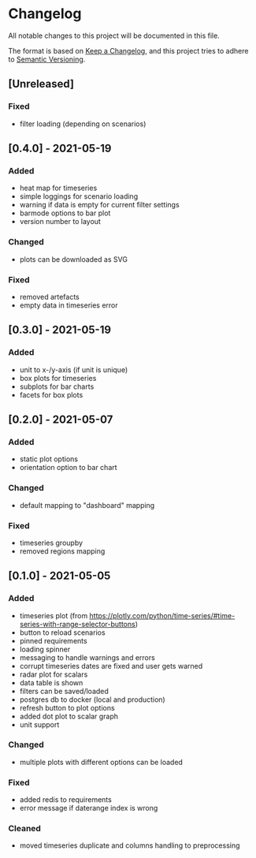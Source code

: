 # Changelog
All notable changes to this project will be documented in this file.

The format is based on [Keep a Changelog](https://keepachangelog.com/en/1.0.0/),
and this project tries to adhere to [Semantic Versioning](https://semver.org/spec/v2.0.0.html).

## [Unreleased]
### Fixed 
- filter loading (depending on scenarios)

## [0.4.0] - 2021-05-19
### Added
- heat map for timeseries
- simple loggings for scenario loading
- warning if data is empty for current filter settings
- barmode options to bar plot
- version number to layout

### Changed
- plots can be downloaded as SVG

### Fixed
- removed artefacts
- empty data in timeseries error

## [0.3.0] - 2021-05-19
### Added
- unit to x-/y-axis (if unit is unique)
- box plots for timeseries
- subplots for bar charts
- facets for box plots

## [0.2.0] - 2021-05-07
### Added 
- static plot options 
- orientation option to bar chart

### Changed
- default mapping to "dashboard" mapping

### Fixed
- timeseries groupby 
- removed regions mapping

## [0.1.0] - 2021-05-05
### Added
- timeseries plot (from https://plotly.com/python/time-series/#time-series-with-range-selector-buttons)
- button to reload scenarios
- pinned requirements
- loading spinner
- messaging to handle warnings and errors
- corrupt timeseries dates are fixed and user gets warned
- radar plot for scalars
- data table is shown
- filters can be saved/loaded
- postgres db to docker (local and production)
- refresh button to plot options
- added dot plot to scalar graph
- unit support 

### Changed
- multiple plots with different options can be loaded

### Fixed
- added redis to requirements
- error message if daterange index is wrong

### Cleaned
- moved timeseries duplicate and columns handling to preprocessing